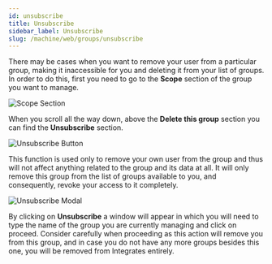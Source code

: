 ```yaml
---
id: unsubscribe
title: Unsubscribe
sidebar_label: Unsubscribe
slug: /machine/web/groups/unsubscribe
---
```


There may be cases
when you want to
remove your user
from a particular group,
making it inaccessible for you
and deleting it from
your list of groups.
In order to do this,
first you need to go
to the **Scope** section
of the group you want to manage.

![Scope Section](https://res.cloudinary.com/fluid-attacks/image/upload/v1623350475/docs/web/groups/delete/highlighting_scope_i5aluz.png)

When you scroll all the way down,
above the **Delete this group** section
you can find the **Unsubscribe** section.

![Unsubscribe Button](https://res.cloudinary.com/fluid-attacks/image/upload/v1623350441/docs/web/groups/unsubscribe/unsubscribe_button_htint6.png)

This function is used only to remove
your own user from the group
and thus will not affect anything
related to the group
and its data at all.
It will only remove this group
from the list of groups available to you,
and consequently,
revoke your access to it completely.

![Unsubscribe Modal](https://res.cloudinary.com/fluid-attacks/image/upload/v1622211894/docs/web/groups/deletion/unsubscribe_modal_g0anrt.webp)

By clicking on **Unsubscribe**
a window will appear
in which you will need to type the name
of the group you are currently managing
and click on proceed.
Consider carefully when proceeding
as this action will remove you from this group,
and in case you do not have
any more groups besides this one,
you will be removed from Integrates entirely.
